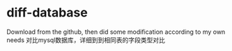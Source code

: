 # diff-database
Download from the github, then did some modification according to my own needs
对比mysql数据库，详细到到相同表的字段类型对比